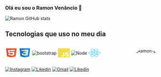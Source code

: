 ### Olá eu sou o Ramon Venâncio 👋
 
 ![Ramon GitHub stats](https://github-readme-stats.vercel.app/api?username=RamonVenancio&show_icons=true&theme=tokyonight)
 
 
 ## Tecnologias que uso no meu dia
 
 <div style="display: inline_block"><br>
  <img align="center" alt="HTML" height="30" width="40" src="https://raw.githubusercontent.com/devicons/devicon/master/icons/html5/html5-original.svg">
  <img align="center" alt="CSS" height="30" width="40" src="https://raw.githubusercontent.com/devicons/devicon/master/icons/css3/css3-original.svg">
  <img align="center" alt="bootstrap" height="30" width="30" src="https://avatars.githubusercontent.com/u/2918581?s=280&v=4">
  <img align="center" alt="Js" height="30" width="40" src="https://raw.githubusercontent.com/devicons/devicon/master/icons/javascript/javascript-plain.svg">
  <img align="center" alt="Node" height="40" width="40" src="https://www.freepnglogos.com/uploads/javascript-png/javascript-nodejs-logo-27.png">
  <img align="center" alt=-React" height="30" width="40" src="https://raw.githubusercontent.com/devicons/devicon/master/icons/react/react-original.svg">
  <img align="right" alt="Ramon-pic" height="150" style="border-radius:50px;" src="">
</div>
  
  ## 
 
 [![Instagram](https://img.shields.io/badge/Instagram-E4405F?style=for-the-badge&logo=instagram&logoColor=white)](https://www.instagram.com/r4monv/)
 [![Likedin](https://img.shields.io/badge/LinkedIn-0077B5?style=for-the-badge&logo=linkedin&logoColor=white)](https://www.linkedin.com/in/ramon-ven%C3%A2ncio-5b18b7121/)
 [![Gmail](https://img.shields.io/badge/Gmail-D14836?style=for-the-badge&logo=gmail&logoColor=white)]()
 [![Likedin](https://img.shields.io/badge/LinkedIn-0077B5?style=for-the-badge&logo=linkedin&logoColor=white)](https://www.linkedin.com/in/ramon-ven%C3%A2ncio-5b18b7121/)
 
 
